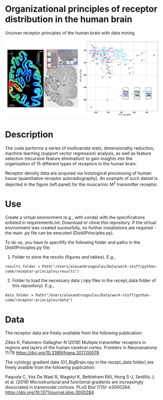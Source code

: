# Organizational principles of receptor distribution in the human brain
Uncover receptor principles of the human brain with data mining

![Receptors_natural axis](receptors_natural_axis.png)

# Description
The code performs a series of multivariate stats, dimensionaltiy reduction, machine learning (support vector regression) analysis, as well as feature selection (recursive feature elimination) to gain insights into the organization of 15 different types of receptors in the human brain.

Receptor density data are acquired via histological proceissing of human tissue (quantitative receptor autoradiography). An example of such datset is depicted in the figure (left panel) for the muscarinic M<sup>2</sup> transmitter receptor.

# Use
Create a virtual environment (e.g., with conda) with the specifications enlisted in requirements.txt. Download or clone this repository. If the virtual environment was created sucessfully, no further installations are required - the main .py file can be executed (DistillPrinciples.py).

To do so, you have to specifify the following folder and paths in the DistillPrinciples.py file:
1. Folder to store the results (figures and tables). E.g., 
```
results_folder = Path("/Users/alexandrosgoulas/Data/work-stuff/python-code/receptor-principles/results")
```
2. Folder to load the necessary data (.npy files in the recept_data folder of this repository). E.g.,
```
data_folder = Path("/Users/alexandrosgoulas/Data/work-stuff/python-code/receptor-principles/data")
```

# Data

The receptor data are freely available from the following publication:

Zilles K, Palomero-Gallagher N (2018) Multiple transmitter receptors in regions and layers of the human cerebral cortex. Frontiers in Neuroanatomy 11:78 https://doi.org/10.3389/fnana.2017.00078

The cytology gradient data (G1_BigBrain.npy in the recept_data folder) are freely availble from the following puplication:

Paquola C, Vos De Wael R, Wagstyl K, Bethlehem RAI, Hong S-J, Seidlitz J, et al. (2019) Microstructural and functional gradients are increasingly dissociated in transmodal cortices. PLoS Biol 17(5): e3000284. https://doi.org/10.1371/journal.pbio.3000284



